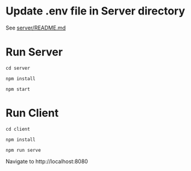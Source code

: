 # Update .env file in Server directory

See [server/README.md](https://github.com/tmcquinn-stripe/vue-pm-toggle/blob/main/server/README.md)

# Run Server
```
cd server

npm install

npm start

```

# Run Client

```
cd client

npm install

npm run serve
```

Navigate to http://localhost:8080